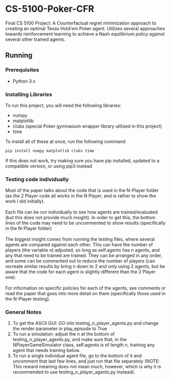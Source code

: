 # CS-5100-Poker-CFR
Final CS 5100 Project: A Counterfactual regret minimization approach to creating an optimal Texas Hold'em Poker agent. Utilizes several approaches towards reinforcement learning to achieve a Nash equilibrium policy against several other trained agents.

## Running

### Prerequisites
- Python 3.x

### Installing Libraries
To run this project, you will need the following libraries:  
- numpy
- matplotlib
- clubs (special Poker gymnasium wrapper library utilized in this project)
- time

To install all of these at once, run the following command:

```bash
pip install numpy matplotlib clubs time
```

If this does not work, try making sure you have pip installed, updated to a compatible version, or using pip3 instead

### Testing code individually
Most of the paper talks about the code that is used in the N-Player folder (as the 2 Player code all works in the N Player, and is rather to show the work I did initially).<br><br>
Each file can be run individually to see how agents are trained/evaluated (but this does not provide much insight). In order to get this, the bottom lines of the code may need to be uncommented to show results (specifically in the N-Player folder)<br><br>
The biggest insight comes from running the testing files, where several agents are compared against each other. This can have the number of players (the variable n) adjusted, so long as self.agents has n agents, and any that need to be trained are trained.
They can be arranged in any order, and some can be commented out to reduce the number of players (can recreate similar results by bring n down to 2 and only using 2 agents, but be aware that the code for each agent is slightly different than the 2 Player one).<br><br>
For information on specific policies for each of the agents, see comments or read the paper that goes into more detail on them (specifically those used in the N-Player testing).

### General Notes
1) To get the ASCII GUI: GO into testing_n_player_agents.py and change the render parameter in play_episode to True
2) To run a simulation: adjust the n at the bottom of testing_n_player_agents.py, and make sure that, in the NPlayerGameSimulator class, self.agents is of length n, training any agent that needs training below.
3) To run a single individual agent file, go to the bottom of it and uncomment that last few lines, and just run that file separately (NOTE: This reward meaning does not mean much, however, which is why it is recommended to use testing_n_player_agents.py instead).
